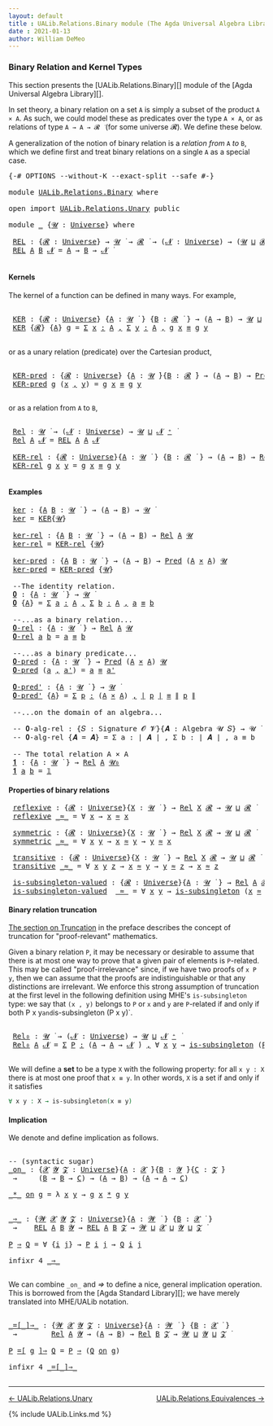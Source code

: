 ```yaml
---
layout: default
title : UALib.Relations.Binary module (The Agda Universal Algebra Library)
date : 2021-01-13
author: William DeMeo
---
```


### <a id="binary-relation-and-kernel-types">Binary Relation and Kernel Types</a>

This section presents the [UALib.Relations.Binary][] module of the [Agda Universal Algebra Library][].

In set theory, a binary relation on a set `A` is simply a subset of the product `A × A`.  As such, we could model these as predicates over the type `A × A`, or as relations of type `A → A → 𝓡 ̇` (for some universe 𝓡). We define these below.

A generalization of the notion of binary relation is a *relation from* `A` *to* `B`, which we define first and treat binary relations on a single `A` as a special case.

<pre class="Agda">
<a id="753" class="Symbol">{-#</a> <a id="757" class="Keyword">OPTIONS</a> <a id="765" class="Pragma">--without-K</a> <a id="777" class="Pragma">--exact-split</a> <a id="791" class="Pragma">--safe</a> <a id="798" class="Symbol">#-}</a>

<a id="803" class="Keyword">module</a> <a id="810" href="UALib.Relations.Binary.html" class="Module">UALib.Relations.Binary</a> <a id="833" class="Keyword">where</a>

<a id="840" class="Keyword">open</a> <a id="845" class="Keyword">import</a> <a id="852" href="UALib.Relations.Unary.html" class="Module">UALib.Relations.Unary</a> <a id="874" class="Keyword">public</a>

<a id="882" class="Keyword">module</a> <a id="889" href="UALib.Relations.Binary.html#889" class="Module">_</a> <a id="891" class="Symbol">{</a><a id="892" href="UALib.Relations.Binary.html#892" class="Bound">𝓤</a> <a id="894" class="Symbol">:</a> <a id="896" href="universes.html#551" class="Postulate">Universe</a><a id="904" class="Symbol">}</a> <a id="906" class="Keyword">where</a>

 <a id="914" href="UALib.Relations.Binary.html#914" class="Function">REL</a> <a id="918" class="Symbol">:</a> <a id="920" class="Symbol">{</a><a id="921" href="UALib.Relations.Binary.html#921" class="Bound">𝓡</a> <a id="923" class="Symbol">:</a> <a id="925" href="universes.html#551" class="Postulate">Universe</a><a id="933" class="Symbol">}</a> <a id="935" class="Symbol">→</a> <a id="937" href="UALib.Relations.Binary.html#892" class="Bound">𝓤</a> <a id="939" href="universes.html#758" class="Function Operator">̇</a> <a id="941" class="Symbol">→</a> <a id="943" href="UALib.Relations.Binary.html#921" class="Bound">𝓡</a> <a id="945" href="universes.html#758" class="Function Operator">̇</a> <a id="947" class="Symbol">→</a> <a id="949" class="Symbol">(</a><a id="950" href="UALib.Relations.Binary.html#950" class="Bound">𝓝</a> <a id="952" class="Symbol">:</a> <a id="954" href="universes.html#551" class="Postulate">Universe</a><a id="962" class="Symbol">)</a> <a id="964" class="Symbol">→</a> <a id="966" class="Symbol">(</a><a id="967" href="UALib.Relations.Binary.html#892" class="Bound">𝓤</a> <a id="969" href="Agda.Primitive.html#636" class="Primitive Operator">⊔</a> <a id="971" href="UALib.Relations.Binary.html#921" class="Bound">𝓡</a> <a id="973" href="Agda.Primitive.html#636" class="Primitive Operator">⊔</a> <a id="975" href="UALib.Relations.Binary.html#950" class="Bound">𝓝</a> <a id="977" href="universes.html#527" class="Primitive Operator">⁺</a><a id="978" class="Symbol">)</a> <a id="980" href="universes.html#758" class="Function Operator">̇</a>
 <a id="983" href="UALib.Relations.Binary.html#914" class="Function">REL</a> <a id="987" href="UALib.Relations.Binary.html#987" class="Bound">A</a> <a id="989" href="UALib.Relations.Binary.html#989" class="Bound">B</a> <a id="991" href="UALib.Relations.Binary.html#991" class="Bound">𝓝</a> <a id="993" class="Symbol">=</a> <a id="995" href="UALib.Relations.Binary.html#987" class="Bound">A</a> <a id="997" class="Symbol">→</a> <a id="999" href="UALib.Relations.Binary.html#989" class="Bound">B</a> <a id="1001" class="Symbol">→</a> <a id="1003" href="UALib.Relations.Binary.html#991" class="Bound">𝓝</a> <a id="1005" href="universes.html#758" class="Function Operator">̇</a>

</pre>


#### <a id="kernels">Kernels</a>

The kernel of a function can be defined in many ways. For example,

<pre class="Agda">

 <a id="1138" href="UALib.Relations.Binary.html#1138" class="Function">KER</a> <a id="1142" class="Symbol">:</a> <a id="1144" class="Symbol">{</a><a id="1145" href="UALib.Relations.Binary.html#1145" class="Bound">𝓡</a> <a id="1147" class="Symbol">:</a> <a id="1149" href="universes.html#551" class="Postulate">Universe</a><a id="1157" class="Symbol">}</a> <a id="1159" class="Symbol">{</a><a id="1160" href="UALib.Relations.Binary.html#1160" class="Bound">A</a> <a id="1162" class="Symbol">:</a> <a id="1164" href="UALib.Relations.Binary.html#892" class="Bound">𝓤</a> <a id="1166" href="universes.html#758" class="Function Operator">̇</a> <a id="1168" class="Symbol">}</a> <a id="1170" class="Symbol">{</a><a id="1171" href="UALib.Relations.Binary.html#1171" class="Bound">B</a> <a id="1173" class="Symbol">:</a> <a id="1175" href="UALib.Relations.Binary.html#1145" class="Bound">𝓡</a> <a id="1177" href="universes.html#758" class="Function Operator">̇</a> <a id="1179" class="Symbol">}</a> <a id="1181" class="Symbol">→</a> <a id="1183" class="Symbol">(</a><a id="1184" href="UALib.Relations.Binary.html#1160" class="Bound">A</a> <a id="1186" class="Symbol">→</a> <a id="1188" href="UALib.Relations.Binary.html#1171" class="Bound">B</a><a id="1189" class="Symbol">)</a> <a id="1191" class="Symbol">→</a> <a id="1193" href="UALib.Relations.Binary.html#892" class="Bound">𝓤</a> <a id="1195" href="Agda.Primitive.html#636" class="Primitive Operator">⊔</a> <a id="1197" href="UALib.Relations.Binary.html#1145" class="Bound">𝓡</a> <a id="1199" href="universes.html#758" class="Function Operator">̇</a>
 <a id="1202" href="UALib.Relations.Binary.html#1138" class="Function">KER</a> <a id="1206" class="Symbol">{</a><a id="1207" href="UALib.Relations.Binary.html#1207" class="Bound">𝓡</a><a id="1208" class="Symbol">}</a> <a id="1210" class="Symbol">{</a><a id="1211" href="UALib.Relations.Binary.html#1211" class="Bound">A</a><a id="1212" class="Symbol">}</a> <a id="1214" href="UALib.Relations.Binary.html#1214" class="Bound">g</a> <a id="1216" class="Symbol">=</a> <a id="1218" href="MGS-MLTT.html#3074" class="Function">Σ</a> <a id="1220" href="UALib.Relations.Binary.html#1220" class="Bound">x</a> <a id="1222" href="MGS-MLTT.html#3074" class="Function">꞉</a> <a id="1224" href="UALib.Relations.Binary.html#1211" class="Bound">A</a> <a id="1226" href="MGS-MLTT.html#3074" class="Function">,</a> <a id="1228" href="MGS-MLTT.html#3074" class="Function">Σ</a> <a id="1230" href="UALib.Relations.Binary.html#1230" class="Bound">y</a> <a id="1232" href="MGS-MLTT.html#3074" class="Function">꞉</a> <a id="1234" href="UALib.Relations.Binary.html#1211" class="Bound">A</a> <a id="1236" href="MGS-MLTT.html#3074" class="Function">,</a> <a id="1238" href="UALib.Relations.Binary.html#1214" class="Bound">g</a> <a id="1240" href="UALib.Relations.Binary.html#1220" class="Bound">x</a> <a id="1242" href="UALib.Prelude.Preliminaries.html#5654" class="Datatype Operator">≡</a> <a id="1244" href="UALib.Relations.Binary.html#1214" class="Bound">g</a> <a id="1246" href="UALib.Relations.Binary.html#1230" class="Bound">y</a>

</pre>

or as a unary relation (predicate) over the Cartesian product,

<pre class="Agda">

 <a id="1340" href="UALib.Relations.Binary.html#1340" class="Function">KER-pred</a> <a id="1349" class="Symbol">:</a> <a id="1351" class="Symbol">{</a><a id="1352" href="UALib.Relations.Binary.html#1352" class="Bound">𝓡</a> <a id="1354" class="Symbol">:</a> <a id="1356" href="universes.html#551" class="Postulate">Universe</a><a id="1364" class="Symbol">}</a> <a id="1366" class="Symbol">{</a><a id="1367" href="UALib.Relations.Binary.html#1367" class="Bound">A</a> <a id="1369" class="Symbol">:</a> <a id="1371" href="UALib.Relations.Binary.html#892" class="Bound">𝓤</a> <a id="1373" href="universes.html#758" class="Function Operator">̇</a><a id="1374" class="Symbol">}{</a><a id="1376" href="UALib.Relations.Binary.html#1376" class="Bound">B</a> <a id="1378" class="Symbol">:</a> <a id="1380" href="UALib.Relations.Binary.html#1352" class="Bound">𝓡</a> <a id="1382" href="universes.html#758" class="Function Operator">̇</a><a id="1383" class="Symbol">}</a> <a id="1385" class="Symbol">→</a> <a id="1387" class="Symbol">(</a><a id="1388" href="UALib.Relations.Binary.html#1367" class="Bound">A</a> <a id="1390" class="Symbol">→</a> <a id="1392" href="UALib.Relations.Binary.html#1376" class="Bound">B</a><a id="1393" class="Symbol">)</a> <a id="1395" class="Symbol">→</a> <a id="1397" href="UALib.Relations.Unary.html#1082" class="Function">Pred</a> <a id="1402" class="Symbol">(</a><a id="1403" href="UALib.Relations.Binary.html#1367" class="Bound">A</a> <a id="1405" href="MGS-MLTT.html#3515" class="Function Operator">×</a> <a id="1407" href="UALib.Relations.Binary.html#1367" class="Bound">A</a><a id="1408" class="Symbol">)</a> <a id="1410" href="UALib.Relations.Binary.html#1352" class="Bound">𝓡</a>
 <a id="1413" href="UALib.Relations.Binary.html#1340" class="Function">KER-pred</a> <a id="1422" href="UALib.Relations.Binary.html#1422" class="Bound">g</a> <a id="1424" class="Symbol">(</a><a id="1425" href="UALib.Relations.Binary.html#1425" class="Bound">x</a> <a id="1427" href="UALib.Prelude.Preliminaries.html#5763" class="InductiveConstructor Operator">,</a> <a id="1429" href="UALib.Relations.Binary.html#1429" class="Bound">y</a><a id="1430" class="Symbol">)</a> <a id="1432" class="Symbol">=</a> <a id="1434" href="UALib.Relations.Binary.html#1422" class="Bound">g</a> <a id="1436" href="UALib.Relations.Binary.html#1425" class="Bound">x</a> <a id="1438" href="UALib.Prelude.Preliminaries.html#5654" class="Datatype Operator">≡</a> <a id="1440" href="UALib.Relations.Binary.html#1422" class="Bound">g</a> <a id="1442" href="UALib.Relations.Binary.html#1429" class="Bound">y</a>

</pre>

or as a relation from `A` to `B`,

<pre class="Agda">

 <a id="1507" href="UALib.Relations.Binary.html#1507" class="Function">Rel</a> <a id="1511" class="Symbol">:</a> <a id="1513" href="UALib.Relations.Binary.html#892" class="Bound">𝓤</a> <a id="1515" href="universes.html#758" class="Function Operator">̇</a> <a id="1517" class="Symbol">→</a> <a id="1519" class="Symbol">(</a><a id="1520" href="UALib.Relations.Binary.html#1520" class="Bound">𝓝</a> <a id="1522" class="Symbol">:</a> <a id="1524" href="universes.html#551" class="Postulate">Universe</a><a id="1532" class="Symbol">)</a> <a id="1534" class="Symbol">→</a> <a id="1536" href="UALib.Relations.Binary.html#892" class="Bound">𝓤</a> <a id="1538" href="Agda.Primitive.html#636" class="Primitive Operator">⊔</a> <a id="1540" href="UALib.Relations.Binary.html#1520" class="Bound">𝓝</a> <a id="1542" href="universes.html#527" class="Primitive Operator">⁺</a> <a id="1544" href="universes.html#758" class="Function Operator">̇</a>
 <a id="1547" href="UALib.Relations.Binary.html#1507" class="Function">Rel</a> <a id="1551" href="UALib.Relations.Binary.html#1551" class="Bound">A</a> <a id="1553" href="UALib.Relations.Binary.html#1553" class="Bound">𝓝</a> <a id="1555" class="Symbol">=</a> <a id="1557" href="UALib.Relations.Binary.html#914" class="Function">REL</a> <a id="1561" href="UALib.Relations.Binary.html#1551" class="Bound">A</a> <a id="1563" href="UALib.Relations.Binary.html#1551" class="Bound">A</a> <a id="1565" href="UALib.Relations.Binary.html#1553" class="Bound">𝓝</a>

 <a id="1569" href="UALib.Relations.Binary.html#1569" class="Function">KER-rel</a> <a id="1577" class="Symbol">:</a> <a id="1579" class="Symbol">{</a><a id="1580" href="UALib.Relations.Binary.html#1580" class="Bound">𝓡</a> <a id="1582" class="Symbol">:</a> <a id="1584" href="universes.html#551" class="Postulate">Universe</a><a id="1592" class="Symbol">}{</a><a id="1594" href="UALib.Relations.Binary.html#1594" class="Bound">A</a> <a id="1596" class="Symbol">:</a> <a id="1598" href="UALib.Relations.Binary.html#892" class="Bound">𝓤</a> <a id="1600" href="universes.html#758" class="Function Operator">̇</a> <a id="1602" class="Symbol">}</a> <a id="1604" class="Symbol">{</a><a id="1605" href="UALib.Relations.Binary.html#1605" class="Bound">B</a> <a id="1607" class="Symbol">:</a> <a id="1609" href="UALib.Relations.Binary.html#1580" class="Bound">𝓡</a> <a id="1611" href="universes.html#758" class="Function Operator">̇</a> <a id="1613" class="Symbol">}</a> <a id="1615" class="Symbol">→</a> <a id="1617" class="Symbol">(</a><a id="1618" href="UALib.Relations.Binary.html#1594" class="Bound">A</a> <a id="1620" class="Symbol">→</a> <a id="1622" href="UALib.Relations.Binary.html#1605" class="Bound">B</a><a id="1623" class="Symbol">)</a> <a id="1625" class="Symbol">→</a> <a id="1627" href="UALib.Relations.Binary.html#1507" class="Function">Rel</a> <a id="1631" href="UALib.Relations.Binary.html#1594" class="Bound">A</a> <a id="1633" href="UALib.Relations.Binary.html#1580" class="Bound">𝓡</a>
 <a id="1636" href="UALib.Relations.Binary.html#1569" class="Function">KER-rel</a> <a id="1644" href="UALib.Relations.Binary.html#1644" class="Bound">g</a> <a id="1646" href="UALib.Relations.Binary.html#1646" class="Bound">x</a> <a id="1648" href="UALib.Relations.Binary.html#1648" class="Bound">y</a> <a id="1650" class="Symbol">=</a> <a id="1652" href="UALib.Relations.Binary.html#1644" class="Bound">g</a> <a id="1654" href="UALib.Relations.Binary.html#1646" class="Bound">x</a> <a id="1656" href="UALib.Prelude.Preliminaries.html#5654" class="Datatype Operator">≡</a> <a id="1658" href="UALib.Relations.Binary.html#1644" class="Bound">g</a> <a id="1660" href="UALib.Relations.Binary.html#1648" class="Bound">y</a>

</pre>

#### <a id="examples">Examples</a>

<pre class="Agda">
 <a id="1725" href="UALib.Relations.Binary.html#1725" class="Function">ker</a> <a id="1729" class="Symbol">:</a> <a id="1731" class="Symbol">{</a><a id="1732" href="UALib.Relations.Binary.html#1732" class="Bound">A</a> <a id="1734" href="UALib.Relations.Binary.html#1734" class="Bound">B</a> <a id="1736" class="Symbol">:</a> <a id="1738" href="UALib.Relations.Binary.html#892" class="Bound">𝓤</a> <a id="1740" href="universes.html#758" class="Function Operator">̇</a> <a id="1742" class="Symbol">}</a> <a id="1744" class="Symbol">→</a> <a id="1746" class="Symbol">(</a><a id="1747" href="UALib.Relations.Binary.html#1732" class="Bound">A</a> <a id="1749" class="Symbol">→</a> <a id="1751" href="UALib.Relations.Binary.html#1734" class="Bound">B</a><a id="1752" class="Symbol">)</a> <a id="1754" class="Symbol">→</a> <a id="1756" href="UALib.Relations.Binary.html#892" class="Bound">𝓤</a> <a id="1758" href="universes.html#758" class="Function Operator">̇</a>
 <a id="1761" href="UALib.Relations.Binary.html#1725" class="Function">ker</a> <a id="1765" class="Symbol">=</a> <a id="1767" href="UALib.Relations.Binary.html#1138" class="Function">KER</a><a id="1770" class="Symbol">{</a><a id="1771" href="UALib.Relations.Binary.html#892" class="Bound">𝓤</a><a id="1772" class="Symbol">}</a>

 <a id="1776" href="UALib.Relations.Binary.html#1776" class="Function">ker-rel</a> <a id="1784" class="Symbol">:</a> <a id="1786" class="Symbol">{</a><a id="1787" href="UALib.Relations.Binary.html#1787" class="Bound">A</a> <a id="1789" href="UALib.Relations.Binary.html#1789" class="Bound">B</a> <a id="1791" class="Symbol">:</a> <a id="1793" href="UALib.Relations.Binary.html#892" class="Bound">𝓤</a> <a id="1795" href="universes.html#758" class="Function Operator">̇</a> <a id="1797" class="Symbol">}</a> <a id="1799" class="Symbol">→</a> <a id="1801" class="Symbol">(</a><a id="1802" href="UALib.Relations.Binary.html#1787" class="Bound">A</a> <a id="1804" class="Symbol">→</a> <a id="1806" href="UALib.Relations.Binary.html#1789" class="Bound">B</a><a id="1807" class="Symbol">)</a> <a id="1809" class="Symbol">→</a> <a id="1811" href="UALib.Relations.Binary.html#1507" class="Function">Rel</a> <a id="1815" href="UALib.Relations.Binary.html#1787" class="Bound">A</a> <a id="1817" href="UALib.Relations.Binary.html#892" class="Bound">𝓤</a>
 <a id="1820" href="UALib.Relations.Binary.html#1776" class="Function">ker-rel</a> <a id="1828" class="Symbol">=</a> <a id="1830" href="UALib.Relations.Binary.html#1569" class="Function">KER-rel</a> <a id="1838" class="Symbol">{</a><a id="1839" href="UALib.Relations.Binary.html#892" class="Bound">𝓤</a><a id="1840" class="Symbol">}</a>

 <a id="1844" href="UALib.Relations.Binary.html#1844" class="Function">ker-pred</a> <a id="1853" class="Symbol">:</a> <a id="1855" class="Symbol">{</a><a id="1856" href="UALib.Relations.Binary.html#1856" class="Bound">A</a> <a id="1858" href="UALib.Relations.Binary.html#1858" class="Bound">B</a> <a id="1860" class="Symbol">:</a> <a id="1862" href="UALib.Relations.Binary.html#892" class="Bound">𝓤</a> <a id="1864" href="universes.html#758" class="Function Operator">̇</a> <a id="1866" class="Symbol">}</a> <a id="1868" class="Symbol">→</a> <a id="1870" class="Symbol">(</a><a id="1871" href="UALib.Relations.Binary.html#1856" class="Bound">A</a> <a id="1873" class="Symbol">→</a> <a id="1875" href="UALib.Relations.Binary.html#1858" class="Bound">B</a><a id="1876" class="Symbol">)</a> <a id="1878" class="Symbol">→</a> <a id="1880" href="UALib.Relations.Unary.html#1082" class="Function">Pred</a> <a id="1885" class="Symbol">(</a><a id="1886" href="UALib.Relations.Binary.html#1856" class="Bound">A</a> <a id="1888" href="MGS-MLTT.html#3515" class="Function Operator">×</a> <a id="1890" href="UALib.Relations.Binary.html#1856" class="Bound">A</a><a id="1891" class="Symbol">)</a> <a id="1893" href="UALib.Relations.Binary.html#892" class="Bound">𝓤</a>
 <a id="1896" href="UALib.Relations.Binary.html#1844" class="Function">ker-pred</a> <a id="1905" class="Symbol">=</a> <a id="1907" href="UALib.Relations.Binary.html#1340" class="Function">KER-pred</a> <a id="1916" class="Symbol">{</a><a id="1917" href="UALib.Relations.Binary.html#892" class="Bound">𝓤</a><a id="1918" class="Symbol">}</a>

 <a id="1922" class="Comment">--The identity relation.</a>
 <a id="1948" href="UALib.Relations.Binary.html#1948" class="Function">𝟎</a> <a id="1950" class="Symbol">:</a> <a id="1952" class="Symbol">{</a><a id="1953" href="UALib.Relations.Binary.html#1953" class="Bound">A</a> <a id="1955" class="Symbol">:</a> <a id="1957" href="UALib.Relations.Binary.html#892" class="Bound">𝓤</a> <a id="1959" href="universes.html#758" class="Function Operator">̇</a> <a id="1961" class="Symbol">}</a> <a id="1963" class="Symbol">→</a> <a id="1965" href="UALib.Relations.Binary.html#892" class="Bound">𝓤</a> <a id="1967" href="universes.html#758" class="Function Operator">̇</a>
 <a id="1970" href="UALib.Relations.Binary.html#1948" class="Function">𝟎</a> <a id="1972" class="Symbol">{</a><a id="1973" href="UALib.Relations.Binary.html#1973" class="Bound">A</a><a id="1974" class="Symbol">}</a> <a id="1976" class="Symbol">=</a> <a id="1978" href="MGS-MLTT.html#3074" class="Function">Σ</a> <a id="1980" href="UALib.Relations.Binary.html#1980" class="Bound">a</a> <a id="1982" href="MGS-MLTT.html#3074" class="Function">꞉</a> <a id="1984" href="UALib.Relations.Binary.html#1973" class="Bound">A</a> <a id="1986" href="MGS-MLTT.html#3074" class="Function">,</a> <a id="1988" href="MGS-MLTT.html#3074" class="Function">Σ</a> <a id="1990" href="UALib.Relations.Binary.html#1990" class="Bound">b</a> <a id="1992" href="MGS-MLTT.html#3074" class="Function">꞉</a> <a id="1994" href="UALib.Relations.Binary.html#1973" class="Bound">A</a> <a id="1996" href="MGS-MLTT.html#3074" class="Function">,</a> <a id="1998" href="UALib.Relations.Binary.html#1980" class="Bound">a</a> <a id="2000" href="UALib.Prelude.Preliminaries.html#5654" class="Datatype Operator">≡</a> <a id="2002" href="UALib.Relations.Binary.html#1990" class="Bound">b</a>

 <a id="2006" class="Comment">--...as a binary relation...</a>
 <a id="2036" href="UALib.Relations.Binary.html#2036" class="Function">𝟎-rel</a> <a id="2042" class="Symbol">:</a> <a id="2044" class="Symbol">{</a><a id="2045" href="UALib.Relations.Binary.html#2045" class="Bound">A</a> <a id="2047" class="Symbol">:</a> <a id="2049" href="UALib.Relations.Binary.html#892" class="Bound">𝓤</a> <a id="2051" href="universes.html#758" class="Function Operator">̇</a> <a id="2053" class="Symbol">}</a> <a id="2055" class="Symbol">→</a> <a id="2057" href="UALib.Relations.Binary.html#1507" class="Function">Rel</a> <a id="2061" href="UALib.Relations.Binary.html#2045" class="Bound">A</a> <a id="2063" href="UALib.Relations.Binary.html#892" class="Bound">𝓤</a>
 <a id="2066" href="UALib.Relations.Binary.html#2036" class="Function">𝟎-rel</a> <a id="2072" href="UALib.Relations.Binary.html#2072" class="Bound">a</a> <a id="2074" href="UALib.Relations.Binary.html#2074" class="Bound">b</a> <a id="2076" class="Symbol">=</a> <a id="2078" href="UALib.Relations.Binary.html#2072" class="Bound">a</a> <a id="2080" href="UALib.Prelude.Preliminaries.html#5654" class="Datatype Operator">≡</a> <a id="2082" href="UALib.Relations.Binary.html#2074" class="Bound">b</a>

 <a id="2086" class="Comment">--...as a binary predicate...</a>
 <a id="2117" href="UALib.Relations.Binary.html#2117" class="Function">𝟎-pred</a> <a id="2124" class="Symbol">:</a> <a id="2126" class="Symbol">{</a><a id="2127" href="UALib.Relations.Binary.html#2127" class="Bound">A</a> <a id="2129" class="Symbol">:</a> <a id="2131" href="UALib.Relations.Binary.html#892" class="Bound">𝓤</a> <a id="2133" href="universes.html#758" class="Function Operator">̇</a> <a id="2135" class="Symbol">}</a> <a id="2137" class="Symbol">→</a> <a id="2139" href="UALib.Relations.Unary.html#1082" class="Function">Pred</a> <a id="2144" class="Symbol">(</a><a id="2145" href="UALib.Relations.Binary.html#2127" class="Bound">A</a> <a id="2147" href="MGS-MLTT.html#3515" class="Function Operator">×</a> <a id="2149" href="UALib.Relations.Binary.html#2127" class="Bound">A</a><a id="2150" class="Symbol">)</a> <a id="2152" href="UALib.Relations.Binary.html#892" class="Bound">𝓤</a>
 <a id="2155" href="UALib.Relations.Binary.html#2117" class="Function">𝟎-pred</a> <a id="2162" class="Symbol">(</a><a id="2163" href="UALib.Relations.Binary.html#2163" class="Bound">a</a> <a id="2165" href="UALib.Prelude.Preliminaries.html#5763" class="InductiveConstructor Operator">,</a> <a id="2167" href="UALib.Relations.Binary.html#2167" class="Bound">a&#39;</a><a id="2169" class="Symbol">)</a> <a id="2171" class="Symbol">=</a> <a id="2173" href="UALib.Relations.Binary.html#2163" class="Bound">a</a> <a id="2175" href="UALib.Prelude.Preliminaries.html#5654" class="Datatype Operator">≡</a> <a id="2177" href="UALib.Relations.Binary.html#2167" class="Bound">a&#39;</a>

 <a id="2182" href="UALib.Relations.Binary.html#2182" class="Function">𝟎-pred&#39;</a> <a id="2190" class="Symbol">:</a> <a id="2192" class="Symbol">{</a><a id="2193" href="UALib.Relations.Binary.html#2193" class="Bound">A</a> <a id="2195" class="Symbol">:</a> <a id="2197" href="UALib.Relations.Binary.html#892" class="Bound">𝓤</a> <a id="2199" href="universes.html#758" class="Function Operator">̇</a> <a id="2201" class="Symbol">}</a> <a id="2203" class="Symbol">→</a> <a id="2205" href="UALib.Relations.Binary.html#892" class="Bound">𝓤</a> <a id="2207" href="universes.html#758" class="Function Operator">̇</a>
 <a id="2210" href="UALib.Relations.Binary.html#2182" class="Function">𝟎-pred&#39;</a> <a id="2218" class="Symbol">{</a><a id="2219" href="UALib.Relations.Binary.html#2219" class="Bound">A</a><a id="2220" class="Symbol">}</a> <a id="2222" class="Symbol">=</a> <a id="2224" href="MGS-MLTT.html#3074" class="Function">Σ</a> <a id="2226" href="UALib.Relations.Binary.html#2226" class="Bound">p</a> <a id="2228" href="MGS-MLTT.html#3074" class="Function">꞉</a> <a id="2230" class="Symbol">(</a><a id="2231" href="UALib.Relations.Binary.html#2219" class="Bound">A</a> <a id="2233" href="MGS-MLTT.html#3515" class="Function Operator">×</a> <a id="2235" href="UALib.Relations.Binary.html#2219" class="Bound">A</a><a id="2236" class="Symbol">)</a> <a id="2238" href="MGS-MLTT.html#3074" class="Function">,</a> <a id="2240" href="UALib.Prelude.Preliminaries.html#10371" class="Function Operator">∣</a> <a id="2242" href="UALib.Relations.Binary.html#2226" class="Bound">p</a> <a id="2244" href="UALib.Prelude.Preliminaries.html#10371" class="Function Operator">∣</a> <a id="2246" href="UALib.Prelude.Preliminaries.html#5654" class="Datatype Operator">≡</a> <a id="2248" href="UALib.Prelude.Preliminaries.html#10452" class="Function Operator">∥</a> <a id="2250" href="UALib.Relations.Binary.html#2226" class="Bound">p</a> <a id="2252" href="UALib.Prelude.Preliminaries.html#10452" class="Function Operator">∥</a>

 <a id="2256" class="Comment">--...on the domain of an algebra...</a>

 <a id="2294" class="Comment">-- 𝟎-alg-rel : {𝑆 : Signature 𝓞 𝓥}{𝑨 : Algebra 𝓤 𝑆} → 𝓤 ̇</a>
 <a id="2353" class="Comment">-- 𝟎-alg-rel {𝑨 = 𝑨} = Σ a ꞉ ∣ 𝑨 ∣ , Σ b ꞉ ∣ 𝑨 ∣ , a ≡ b</a>

 <a id="2412" class="Comment">-- The total relation A × A</a>
 <a id="2441" href="UALib.Relations.Binary.html#2441" class="Function">𝟏</a> <a id="2443" class="Symbol">:</a> <a id="2445" class="Symbol">{</a><a id="2446" href="UALib.Relations.Binary.html#2446" class="Bound">A</a> <a id="2448" class="Symbol">:</a> <a id="2450" href="UALib.Relations.Binary.html#892" class="Bound">𝓤</a> <a id="2452" href="universes.html#758" class="Function Operator">̇</a> <a id="2454" class="Symbol">}</a> <a id="2456" class="Symbol">→</a> <a id="2458" href="UALib.Relations.Binary.html#1507" class="Function">Rel</a> <a id="2462" href="UALib.Relations.Binary.html#2446" class="Bound">A</a> <a id="2464" href="universes.html#504" class="Primitive">𝓤₀</a>
 <a id="2468" href="UALib.Relations.Binary.html#2441" class="Function">𝟏</a> <a id="2470" href="UALib.Relations.Binary.html#2470" class="Bound">a</a> <a id="2472" href="UALib.Relations.Binary.html#2472" class="Bound">b</a> <a id="2474" class="Symbol">=</a> <a id="2476" href="MGS-MLTT.html#408" class="Function">𝟙</a>
</pre>




#### <a id="properties-of-binary-relations">Properties of binary relations</a>

<pre class="Agda">
 <a id="2587" href="UALib.Relations.Binary.html#2587" class="Function">reflexive</a> <a id="2597" class="Symbol">:</a> <a id="2599" class="Symbol">{</a><a id="2600" href="UALib.Relations.Binary.html#2600" class="Bound">𝓡</a> <a id="2602" class="Symbol">:</a> <a id="2604" href="universes.html#551" class="Postulate">Universe</a><a id="2612" class="Symbol">}{</a><a id="2614" href="UALib.Relations.Binary.html#2614" class="Bound">X</a> <a id="2616" class="Symbol">:</a> <a id="2618" href="UALib.Relations.Binary.html#892" class="Bound">𝓤</a> <a id="2620" href="universes.html#758" class="Function Operator">̇</a> <a id="2622" class="Symbol">}</a> <a id="2624" class="Symbol">→</a> <a id="2626" href="UALib.Relations.Binary.html#1507" class="Function">Rel</a> <a id="2630" href="UALib.Relations.Binary.html#2614" class="Bound">X</a> <a id="2632" href="UALib.Relations.Binary.html#2600" class="Bound">𝓡</a> <a id="2634" class="Symbol">→</a> <a id="2636" href="UALib.Relations.Binary.html#892" class="Bound">𝓤</a> <a id="2638" href="Agda.Primitive.html#636" class="Primitive Operator">⊔</a> <a id="2640" href="UALib.Relations.Binary.html#2600" class="Bound">𝓡</a> <a id="2642" href="universes.html#758" class="Function Operator">̇</a>
 <a id="2645" href="UALib.Relations.Binary.html#2587" class="Function">reflexive</a> <a id="2655" href="UALib.Relations.Binary.html#2655" class="Bound Operator">_≈_</a> <a id="2659" class="Symbol">=</a> <a id="2661" class="Symbol">∀</a> <a id="2663" href="UALib.Relations.Binary.html#2663" class="Bound">x</a> <a id="2665" class="Symbol">→</a> <a id="2667" href="UALib.Relations.Binary.html#2663" class="Bound">x</a> <a id="2669" href="UALib.Relations.Binary.html#2655" class="Bound Operator">≈</a> <a id="2671" href="UALib.Relations.Binary.html#2663" class="Bound">x</a>

 <a id="2675" href="UALib.Relations.Binary.html#2675" class="Function">symmetric</a> <a id="2685" class="Symbol">:</a> <a id="2687" class="Symbol">{</a><a id="2688" href="UALib.Relations.Binary.html#2688" class="Bound">𝓡</a> <a id="2690" class="Symbol">:</a> <a id="2692" href="universes.html#551" class="Postulate">Universe</a><a id="2700" class="Symbol">}{</a><a id="2702" href="UALib.Relations.Binary.html#2702" class="Bound">X</a> <a id="2704" class="Symbol">:</a> <a id="2706" href="UALib.Relations.Binary.html#892" class="Bound">𝓤</a> <a id="2708" href="universes.html#758" class="Function Operator">̇</a> <a id="2710" class="Symbol">}</a> <a id="2712" class="Symbol">→</a> <a id="2714" href="UALib.Relations.Binary.html#1507" class="Function">Rel</a> <a id="2718" href="UALib.Relations.Binary.html#2702" class="Bound">X</a> <a id="2720" href="UALib.Relations.Binary.html#2688" class="Bound">𝓡</a> <a id="2722" class="Symbol">→</a> <a id="2724" href="UALib.Relations.Binary.html#892" class="Bound">𝓤</a> <a id="2726" href="Agda.Primitive.html#636" class="Primitive Operator">⊔</a> <a id="2728" href="UALib.Relations.Binary.html#2688" class="Bound">𝓡</a> <a id="2730" href="universes.html#758" class="Function Operator">̇</a>
 <a id="2733" href="UALib.Relations.Binary.html#2675" class="Function">symmetric</a> <a id="2743" href="UALib.Relations.Binary.html#2743" class="Bound Operator">_≈_</a> <a id="2747" class="Symbol">=</a> <a id="2749" class="Symbol">∀</a> <a id="2751" href="UALib.Relations.Binary.html#2751" class="Bound">x</a> <a id="2753" href="UALib.Relations.Binary.html#2753" class="Bound">y</a> <a id="2755" class="Symbol">→</a> <a id="2757" href="UALib.Relations.Binary.html#2751" class="Bound">x</a> <a id="2759" href="UALib.Relations.Binary.html#2743" class="Bound Operator">≈</a> <a id="2761" href="UALib.Relations.Binary.html#2753" class="Bound">y</a> <a id="2763" class="Symbol">→</a> <a id="2765" href="UALib.Relations.Binary.html#2753" class="Bound">y</a> <a id="2767" href="UALib.Relations.Binary.html#2743" class="Bound Operator">≈</a> <a id="2769" href="UALib.Relations.Binary.html#2751" class="Bound">x</a>

 <a id="2773" href="UALib.Relations.Binary.html#2773" class="Function">transitive</a> <a id="2784" class="Symbol">:</a> <a id="2786" class="Symbol">{</a><a id="2787" href="UALib.Relations.Binary.html#2787" class="Bound">𝓡</a> <a id="2789" class="Symbol">:</a> <a id="2791" href="universes.html#551" class="Postulate">Universe</a><a id="2799" class="Symbol">}{</a><a id="2801" href="UALib.Relations.Binary.html#2801" class="Bound">X</a> <a id="2803" class="Symbol">:</a> <a id="2805" href="UALib.Relations.Binary.html#892" class="Bound">𝓤</a> <a id="2807" href="universes.html#758" class="Function Operator">̇</a> <a id="2809" class="Symbol">}</a> <a id="2811" class="Symbol">→</a> <a id="2813" href="UALib.Relations.Binary.html#1507" class="Function">Rel</a> <a id="2817" href="UALib.Relations.Binary.html#2801" class="Bound">X</a> <a id="2819" href="UALib.Relations.Binary.html#2787" class="Bound">𝓡</a> <a id="2821" class="Symbol">→</a> <a id="2823" href="UALib.Relations.Binary.html#892" class="Bound">𝓤</a> <a id="2825" href="Agda.Primitive.html#636" class="Primitive Operator">⊔</a> <a id="2827" href="UALib.Relations.Binary.html#2787" class="Bound">𝓡</a> <a id="2829" href="universes.html#758" class="Function Operator">̇</a>
 <a id="2832" href="UALib.Relations.Binary.html#2773" class="Function">transitive</a> <a id="2843" href="UALib.Relations.Binary.html#2843" class="Bound Operator">_≈_</a> <a id="2847" class="Symbol">=</a> <a id="2849" class="Symbol">∀</a> <a id="2851" href="UALib.Relations.Binary.html#2851" class="Bound">x</a> <a id="2853" href="UALib.Relations.Binary.html#2853" class="Bound">y</a> <a id="2855" href="UALib.Relations.Binary.html#2855" class="Bound">z</a> <a id="2857" class="Symbol">→</a> <a id="2859" href="UALib.Relations.Binary.html#2851" class="Bound">x</a> <a id="2861" href="UALib.Relations.Binary.html#2843" class="Bound Operator">≈</a> <a id="2863" href="UALib.Relations.Binary.html#2853" class="Bound">y</a> <a id="2865" class="Symbol">→</a> <a id="2867" href="UALib.Relations.Binary.html#2853" class="Bound">y</a> <a id="2869" href="UALib.Relations.Binary.html#2843" class="Bound Operator">≈</a> <a id="2871" href="UALib.Relations.Binary.html#2855" class="Bound">z</a> <a id="2873" class="Symbol">→</a> <a id="2875" href="UALib.Relations.Binary.html#2851" class="Bound">x</a> <a id="2877" href="UALib.Relations.Binary.html#2843" class="Bound Operator">≈</a> <a id="2879" href="UALib.Relations.Binary.html#2855" class="Bound">z</a>

 <a id="2883" href="UALib.Relations.Binary.html#2883" class="Function">is-subsingleton-valued</a> <a id="2906" class="Symbol">:</a> <a id="2908" class="Symbol">{</a><a id="2909" href="UALib.Relations.Binary.html#2909" class="Bound">𝓡</a> <a id="2911" class="Symbol">:</a> <a id="2913" href="universes.html#551" class="Postulate">Universe</a><a id="2921" class="Symbol">}{</a><a id="2923" href="UALib.Relations.Binary.html#2923" class="Bound">A</a> <a id="2925" class="Symbol">:</a> <a id="2927" href="UALib.Relations.Binary.html#892" class="Bound">𝓤</a> <a id="2929" href="universes.html#758" class="Function Operator">̇</a> <a id="2931" class="Symbol">}</a> <a id="2933" class="Symbol">→</a> <a id="2935" href="UALib.Relations.Binary.html#1507" class="Function">Rel</a> <a id="2939" href="UALib.Relations.Binary.html#2923" class="Bound">A</a> <a id="2941" href="UALib.Relations.Binary.html#2909" class="Bound">𝓡</a> <a id="2943" class="Symbol">→</a> <a id="2945" href="UALib.Relations.Binary.html#892" class="Bound">𝓤</a> <a id="2947" href="Agda.Primitive.html#636" class="Primitive Operator">⊔</a> <a id="2949" href="UALib.Relations.Binary.html#2909" class="Bound">𝓡</a> <a id="2951" href="universes.html#758" class="Function Operator">̇</a>
 <a id="2954" href="UALib.Relations.Binary.html#2883" class="Function">is-subsingleton-valued</a>  <a id="2978" href="UALib.Relations.Binary.html#2978" class="Bound Operator">_≈_</a> <a id="2982" class="Symbol">=</a> <a id="2984" class="Symbol">∀</a> <a id="2986" href="UALib.Relations.Binary.html#2986" class="Bound">x</a> <a id="2988" href="UALib.Relations.Binary.html#2988" class="Bound">y</a> <a id="2990" class="Symbol">→</a> <a id="2992" href="MGS-Basic-UF.html#743" class="Function">is-subsingleton</a> <a id="3008" class="Symbol">(</a><a id="3009" href="UALib.Relations.Binary.html#2986" class="Bound">x</a> <a id="3011" href="UALib.Relations.Binary.html#2978" class="Bound Operator">≈</a> <a id="3013" href="UALib.Relations.Binary.html#2988" class="Bound">y</a><a id="3014" class="Symbol">)</a>
</pre>



#### <a id="binary-relation-truncation">Binary relation truncation</a>

[The section on Truncation](UALib.Preface.html#truncation) in the preface describes the concept of truncation for "proof-relevant" mathematics.

Given a binary relation `P`, it may be necessary or desirable to assume that there is at most one way to prove that a given pair of elements is `P`-related.  This may be called "proof-irrelevance" since, if we have two proofs of `x P y`, then we can assume that the proofs are indistinguishable or that any distinctions are irrelevant.  We enforce this strong assumption of truncation at the first level in the following definition using MHE's `is-subsingleton` type: we say that `(x , y)` belongs to `P` or `x` and `y` are `P`-related if and only if both P x y` and `is-subsingleton (P x y)`.

<pre class="Agda">

 <a id="3857" href="UALib.Relations.Binary.html#3857" class="Function">Rel₀</a> <a id="3862" class="Symbol">:</a> <a id="3864" href="UALib.Relations.Binary.html#892" class="Bound">𝓤</a> <a id="3866" href="universes.html#758" class="Function Operator">̇</a> <a id="3868" class="Symbol">→</a> <a id="3870" class="Symbol">(</a><a id="3871" href="UALib.Relations.Binary.html#3871" class="Bound">𝓝</a> <a id="3873" class="Symbol">:</a> <a id="3875" href="universes.html#551" class="Postulate">Universe</a><a id="3883" class="Symbol">)</a> <a id="3885" class="Symbol">→</a> <a id="3887" href="UALib.Relations.Binary.html#892" class="Bound">𝓤</a> <a id="3889" href="Agda.Primitive.html#636" class="Primitive Operator">⊔</a> <a id="3891" href="UALib.Relations.Binary.html#3871" class="Bound">𝓝</a> <a id="3893" href="universes.html#527" class="Primitive Operator">⁺</a> <a id="3895" href="universes.html#758" class="Function Operator">̇</a>
 <a id="3898" href="UALib.Relations.Binary.html#3857" class="Function">Rel₀</a> <a id="3903" href="UALib.Relations.Binary.html#3903" class="Bound">A</a> <a id="3905" href="UALib.Relations.Binary.html#3905" class="Bound">𝓝</a> <a id="3907" class="Symbol">=</a> <a id="3909" href="MGS-MLTT.html#3074" class="Function">Σ</a> <a id="3911" href="UALib.Relations.Binary.html#3911" class="Bound">P</a> <a id="3913" href="MGS-MLTT.html#3074" class="Function">꞉</a> <a id="3915" class="Symbol">(</a><a id="3916" href="UALib.Relations.Binary.html#3903" class="Bound">A</a> <a id="3918" class="Symbol">→</a> <a id="3920" href="UALib.Relations.Binary.html#3903" class="Bound">A</a> <a id="3922" class="Symbol">→</a> <a id="3924" href="UALib.Relations.Binary.html#3905" class="Bound">𝓝</a> <a id="3926" href="universes.html#758" class="Function Operator">̇</a><a id="3927" class="Symbol">)</a> <a id="3929" href="MGS-MLTT.html#3074" class="Function">,</a> <a id="3931" class="Symbol">∀</a> <a id="3933" href="UALib.Relations.Binary.html#3933" class="Bound">x</a> <a id="3935" href="UALib.Relations.Binary.html#3935" class="Bound">y</a> <a id="3937" class="Symbol">→</a> <a id="3939" href="MGS-Basic-UF.html#743" class="Function">is-subsingleton</a> <a id="3955" class="Symbol">(</a><a id="3956" href="UALib.Relations.Binary.html#3911" class="Bound">P</a> <a id="3958" href="UALib.Relations.Binary.html#3933" class="Bound">x</a> <a id="3960" href="UALib.Relations.Binary.html#3935" class="Bound">y</a><a id="3961" class="Symbol">)</a>

</pre>

We will define a **set** to be a type `X` with the following property: for all `x y : X` there is at most one proof that `x ≡ y`.  In other words, `X` is a set if and only if it satisfies

```agda
∀ x y : X → is-subsingleton(x ≡ y)
```

#### <a id="implication">Implication</a>

We denote and define implication as follows.

<pre class="Agda">

<a id="4315" class="Comment">-- (syntactic sugar)</a>
<a id="_on_"></a><a id="4336" href="UALib.Relations.Binary.html#4336" class="Function Operator">_on_</a> <a id="4341" class="Symbol">:</a> <a id="4343" class="Symbol">{</a><a id="4344" href="UALib.Relations.Binary.html#4344" class="Bound">𝓧</a> <a id="4346" href="UALib.Relations.Binary.html#4346" class="Bound">𝓨</a> <a id="4348" href="UALib.Relations.Binary.html#4348" class="Bound">𝓩</a> <a id="4350" class="Symbol">:</a> <a id="4352" href="universes.html#551" class="Postulate">Universe</a><a id="4360" class="Symbol">}{</a><a id="4362" href="UALib.Relations.Binary.html#4362" class="Bound">A</a> <a id="4364" class="Symbol">:</a> <a id="4366" href="UALib.Relations.Binary.html#4344" class="Bound">𝓧</a> <a id="4368" href="universes.html#758" class="Function Operator">̇</a><a id="4369" class="Symbol">}{</a><a id="4371" href="UALib.Relations.Binary.html#4371" class="Bound">B</a> <a id="4373" class="Symbol">:</a> <a id="4375" href="UALib.Relations.Binary.html#4346" class="Bound">𝓨</a> <a id="4377" href="universes.html#758" class="Function Operator">̇</a><a id="4378" class="Symbol">}{</a><a id="4380" href="UALib.Relations.Binary.html#4380" class="Bound">C</a> <a id="4382" class="Symbol">:</a> <a id="4384" href="UALib.Relations.Binary.html#4348" class="Bound">𝓩</a> <a id="4386" href="universes.html#758" class="Function Operator">̇</a><a id="4387" class="Symbol">}</a>
 <a id="4390" class="Symbol">→</a>     <a id="4396" class="Symbol">(</a><a id="4397" href="UALib.Relations.Binary.html#4371" class="Bound">B</a> <a id="4399" class="Symbol">→</a> <a id="4401" href="UALib.Relations.Binary.html#4371" class="Bound">B</a> <a id="4403" class="Symbol">→</a> <a id="4405" href="UALib.Relations.Binary.html#4380" class="Bound">C</a><a id="4406" class="Symbol">)</a> <a id="4408" class="Symbol">→</a> <a id="4410" class="Symbol">(</a><a id="4411" href="UALib.Relations.Binary.html#4362" class="Bound">A</a> <a id="4413" class="Symbol">→</a> <a id="4415" href="UALib.Relations.Binary.html#4371" class="Bound">B</a><a id="4416" class="Symbol">)</a> <a id="4418" class="Symbol">→</a> <a id="4420" class="Symbol">(</a><a id="4421" href="UALib.Relations.Binary.html#4362" class="Bound">A</a> <a id="4423" class="Symbol">→</a> <a id="4425" href="UALib.Relations.Binary.html#4362" class="Bound">A</a> <a id="4427" class="Symbol">→</a> <a id="4429" href="UALib.Relations.Binary.html#4380" class="Bound">C</a><a id="4430" class="Symbol">)</a>

<a id="4433" href="UALib.Relations.Binary.html#4433" class="Bound Operator">_*_</a> <a id="4437" href="UALib.Relations.Binary.html#4336" class="Function Operator">on</a> <a id="4440" href="UALib.Relations.Binary.html#4440" class="Bound">g</a> <a id="4442" class="Symbol">=</a> <a id="4444" class="Symbol">λ</a> <a id="4446" href="UALib.Relations.Binary.html#4446" class="Bound">x</a> <a id="4448" href="UALib.Relations.Binary.html#4448" class="Bound">y</a> <a id="4450" class="Symbol">→</a> <a id="4452" href="UALib.Relations.Binary.html#4440" class="Bound">g</a> <a id="4454" href="UALib.Relations.Binary.html#4446" class="Bound">x</a> <a id="4456" href="UALib.Relations.Binary.html#4433" class="Bound Operator">*</a> <a id="4458" href="UALib.Relations.Binary.html#4440" class="Bound">g</a> <a id="4460" href="UALib.Relations.Binary.html#4448" class="Bound">y</a>


<a id="_⇒_"></a><a id="4464" href="UALib.Relations.Binary.html#4464" class="Function Operator">_⇒_</a> <a id="4468" class="Symbol">:</a> <a id="4470" class="Symbol">{</a><a id="4471" href="UALib.Relations.Binary.html#4471" class="Bound">𝓦</a> <a id="4473" href="UALib.Relations.Binary.html#4473" class="Bound">𝓧</a> <a id="4475" href="UALib.Relations.Binary.html#4475" class="Bound">𝓨</a> <a id="4477" href="UALib.Relations.Binary.html#4477" class="Bound">𝓩</a> <a id="4479" class="Symbol">:</a> <a id="4481" href="universes.html#551" class="Postulate">Universe</a><a id="4489" class="Symbol">}{</a><a id="4491" href="UALib.Relations.Binary.html#4491" class="Bound">A</a> <a id="4493" class="Symbol">:</a> <a id="4495" href="UALib.Relations.Binary.html#4471" class="Bound">𝓦</a> <a id="4497" href="universes.html#758" class="Function Operator">̇</a> <a id="4499" class="Symbol">}</a> <a id="4501" class="Symbol">{</a><a id="4502" href="UALib.Relations.Binary.html#4502" class="Bound">B</a> <a id="4504" class="Symbol">:</a> <a id="4506" href="UALib.Relations.Binary.html#4473" class="Bound">𝓧</a> <a id="4508" href="universes.html#758" class="Function Operator">̇</a> <a id="4510" class="Symbol">}</a>
 <a id="4513" class="Symbol">→</a>    <a id="4518" href="UALib.Relations.Binary.html#914" class="Function">REL</a> <a id="4522" href="UALib.Relations.Binary.html#4491" class="Bound">A</a> <a id="4524" href="UALib.Relations.Binary.html#4502" class="Bound">B</a> <a id="4526" href="UALib.Relations.Binary.html#4475" class="Bound">𝓨</a> <a id="4528" class="Symbol">→</a> <a id="4530" href="UALib.Relations.Binary.html#914" class="Function">REL</a> <a id="4534" href="UALib.Relations.Binary.html#4491" class="Bound">A</a> <a id="4536" href="UALib.Relations.Binary.html#4502" class="Bound">B</a> <a id="4538" href="UALib.Relations.Binary.html#4477" class="Bound">𝓩</a> <a id="4540" class="Symbol">→</a> <a id="4542" href="UALib.Relations.Binary.html#4471" class="Bound">𝓦</a> <a id="4544" href="Agda.Primitive.html#636" class="Primitive Operator">⊔</a> <a id="4546" href="UALib.Relations.Binary.html#4473" class="Bound">𝓧</a> <a id="4548" href="Agda.Primitive.html#636" class="Primitive Operator">⊔</a> <a id="4550" href="UALib.Relations.Binary.html#4475" class="Bound">𝓨</a> <a id="4552" href="Agda.Primitive.html#636" class="Primitive Operator">⊔</a> <a id="4554" href="UALib.Relations.Binary.html#4477" class="Bound">𝓩</a> <a id="4556" href="universes.html#758" class="Function Operator">̇</a>

<a id="4559" href="UALib.Relations.Binary.html#4559" class="Bound">P</a> <a id="4561" href="UALib.Relations.Binary.html#4464" class="Function Operator">⇒</a> <a id="4563" href="UALib.Relations.Binary.html#4563" class="Bound">Q</a> <a id="4565" class="Symbol">=</a> <a id="4567" class="Symbol">∀</a> <a id="4569" class="Symbol">{</a><a id="4570" href="UALib.Relations.Binary.html#4570" class="Bound">i</a> <a id="4572" href="UALib.Relations.Binary.html#4572" class="Bound">j</a><a id="4573" class="Symbol">}</a> <a id="4575" class="Symbol">→</a> <a id="4577" href="UALib.Relations.Binary.html#4559" class="Bound">P</a> <a id="4579" href="UALib.Relations.Binary.html#4570" class="Bound">i</a> <a id="4581" href="UALib.Relations.Binary.html#4572" class="Bound">j</a> <a id="4583" class="Symbol">→</a> <a id="4585" href="UALib.Relations.Binary.html#4563" class="Bound">Q</a> <a id="4587" href="UALib.Relations.Binary.html#4570" class="Bound">i</a> <a id="4589" href="UALib.Relations.Binary.html#4572" class="Bound">j</a>

<a id="4592" class="Keyword">infixr</a> <a id="4599" class="Number">4</a> <a id="4601" href="UALib.Relations.Binary.html#4464" class="Function Operator">_⇒_</a>

</pre>

We can combine `_on_` and _⇒_ to define a nice, general implication operation. This is borrowed from the [Agda Standard Library][]; we have merely translated into MHE/UALib notation.

<pre class="Agda">

<a id="_=[_]⇒_"></a><a id="4816" href="UALib.Relations.Binary.html#4816" class="Function Operator">_=[_]⇒_</a> <a id="4824" class="Symbol">:</a> <a id="4826" class="Symbol">{</a><a id="4827" href="UALib.Relations.Binary.html#4827" class="Bound">𝓦</a> <a id="4829" href="UALib.Relations.Binary.html#4829" class="Bound">𝓧</a> <a id="4831" href="UALib.Relations.Binary.html#4831" class="Bound">𝓨</a> <a id="4833" href="UALib.Relations.Binary.html#4833" class="Bound">𝓩</a> <a id="4835" class="Symbol">:</a> <a id="4837" href="universes.html#551" class="Postulate">Universe</a><a id="4845" class="Symbol">}{</a><a id="4847" href="UALib.Relations.Binary.html#4847" class="Bound">A</a> <a id="4849" class="Symbol">:</a> <a id="4851" href="UALib.Relations.Binary.html#4827" class="Bound">𝓦</a> <a id="4853" href="universes.html#758" class="Function Operator">̇</a> <a id="4855" class="Symbol">}</a> <a id="4857" class="Symbol">{</a><a id="4858" href="UALib.Relations.Binary.html#4858" class="Bound">B</a> <a id="4860" class="Symbol">:</a> <a id="4862" href="UALib.Relations.Binary.html#4829" class="Bound">𝓧</a> <a id="4864" href="universes.html#758" class="Function Operator">̇</a> <a id="4866" class="Symbol">}</a>
 <a id="4869" class="Symbol">→</a>        <a id="4878" href="UALib.Relations.Binary.html#1507" class="Function">Rel</a> <a id="4882" href="UALib.Relations.Binary.html#4847" class="Bound">A</a> <a id="4884" href="UALib.Relations.Binary.html#4831" class="Bound">𝓨</a> <a id="4886" class="Symbol">→</a> <a id="4888" class="Symbol">(</a><a id="4889" href="UALib.Relations.Binary.html#4847" class="Bound">A</a> <a id="4891" class="Symbol">→</a> <a id="4893" href="UALib.Relations.Binary.html#4858" class="Bound">B</a><a id="4894" class="Symbol">)</a> <a id="4896" class="Symbol">→</a> <a id="4898" href="UALib.Relations.Binary.html#1507" class="Function">Rel</a> <a id="4902" href="UALib.Relations.Binary.html#4858" class="Bound">B</a> <a id="4904" href="UALib.Relations.Binary.html#4833" class="Bound">𝓩</a> <a id="4906" class="Symbol">→</a> <a id="4908" href="UALib.Relations.Binary.html#4827" class="Bound">𝓦</a> <a id="4910" href="Agda.Primitive.html#636" class="Primitive Operator">⊔</a> <a id="4912" href="UALib.Relations.Binary.html#4831" class="Bound">𝓨</a> <a id="4914" href="Agda.Primitive.html#636" class="Primitive Operator">⊔</a> <a id="4916" href="UALib.Relations.Binary.html#4833" class="Bound">𝓩</a> <a id="4918" href="universes.html#758" class="Function Operator">̇</a>

<a id="4921" href="UALib.Relations.Binary.html#4921" class="Bound">P</a> <a id="4923" href="UALib.Relations.Binary.html#4816" class="Function Operator">=[</a> <a id="4926" href="UALib.Relations.Binary.html#4926" class="Bound">g</a> <a id="4928" href="UALib.Relations.Binary.html#4816" class="Function Operator">]⇒</a> <a id="4931" href="UALib.Relations.Binary.html#4931" class="Bound">Q</a> <a id="4933" class="Symbol">=</a> <a id="4935" href="UALib.Relations.Binary.html#4921" class="Bound">P</a> <a id="4937" href="UALib.Relations.Binary.html#4464" class="Function Operator">⇒</a> <a id="4939" class="Symbol">(</a><a id="4940" href="UALib.Relations.Binary.html#4931" class="Bound">Q</a> <a id="4942" href="UALib.Relations.Binary.html#4336" class="Function Operator">on</a> <a id="4945" href="UALib.Relations.Binary.html#4926" class="Bound">g</a><a id="4946" class="Symbol">)</a>

<a id="4949" class="Keyword">infixr</a> <a id="4956" class="Number">4</a> <a id="4958" href="UALib.Relations.Binary.html#4816" class="Function Operator">_=[_]⇒_</a>

</pre>


--------------------------------------

[← UALib.Relations.Unary](UALib.Relations.Unary.html)
<span style="float:right;">[UALib.Relations.Equivalences →](UALib.Relations.Equivalences.html)</span>

{% include UALib.Links.md %}
